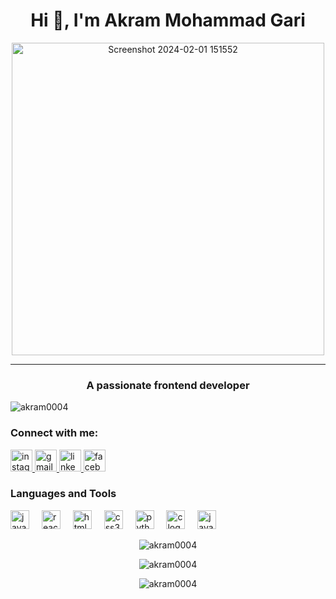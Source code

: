 <h1 align="center">Hi 👋, I'm Akram Mohammad Gari</h1>

<p align="center">
  <img src="https://github.com/Akram0004/Akram0004/blob/main/assets/125110989/510a7c47-18a2-4d17-9335-4fbd9028936d.png?raw=true" alt="Screenshot 2024-02-01 151552" width="500"/>
</p>

-----

<h3 align="center">A passionate frontend developer</h3>

<p align="left"> <img src="https://komarev.com/ghpvc/?username=akram0004&label=Profile%20views&color=0e75b6&style=flat" alt="akram0004" /> </p>

<h3 align="left">Connect with me:</h3>

<div align="left">
  <a href="https://www.instagram.com/mg_akram_03/" target="_blank">
    <img src="https://img.shields.io/static/v1?message=Instagram&logo=instagram&label=&color=E4405F&logoColor=white&labelColor=&style=for-the-badge" height="35" alt="instagram logo"  />
  </a>
  <a href="mailto:mga9284@gmail.com" target="_blank">
    <img src="https://img.shields.io/static/v1?message=Gmail&logo=gmail&label=&color=D14836&logoColor=white&labelColor=&style=for-the-badge" height="35" alt="gmail logo"  />
  </a>
  <a href="https://www.linkedin.com/in/akram-mohammad-gari-a35245195/" target="_blank">
    <img src="https://img.shields.io/static/v1?message=LinkedIn&logo=linkedin&label=&color=0077B5&logoColor=white&labelColor=&style=for-the-badge" height="35" alt="linkedin logo"  />
  </a>
  <a href="https://www.facebook.com/mg.akram.75" target="_blank">
    <img src="https://img.shields.io/static/v1?message=Facebook&logo=facebook&label=&color=1877F2&logoColor=white&labelColor=&style=for-the-badge" height="35" alt="facebook logo"  />
  </a>
</div>

### Languages and Tools

<div align="left">
  <img src="https://cdn.jsdelivr.net/gh/devicons/devicon/icons/javascript/javascript-original.svg" height="30" alt="javascript logo"  />
  <img width="12" />
  <img src="https://cdn.jsdelivr.net/gh/devicons/devicon/icons/react/react-original.svg" height="30" alt="react logo"  />
  <img width="12" />
  <img src="https://cdn.jsdelivr.net/gh/devicons/devicon/icons/html5/html5-original.svg" height="30" alt="html5 logo"  />
  <img width="12" />
  <img src="https://cdn.jsdelivr.net/gh/devicons/devicon/icons/css3/css3-original.svg" height="30" alt="css3 logo"  />
  <img width="12" />
  <img src="https://cdn.jsdelivr.net/gh/devicons/devicon/icons/python/python-original.svg" height="30" alt="python logo"  />
  <img width="12" />
  <img src="https://cdn.jsdelivr.net/gh/devicons/devicon/icons/c/c-original.svg" height="30" alt="c logo"  />
  <img width="12" />
  <img src="https://cdn.jsdelivr.net/gh/devicons/devicon/icons/java/java-original.svg" height="30" alt="java logo"  />
</div>

<p align="center">
  <img align="center" src="https://github-readme-stats.vercel.app/api/top-langs/?username=akram0004&layout=compact&langs_count=8&theme=radical" alt="akram0004" />
</p>

<p align="center">
  <img align="center" src="https://github-readme-stats.vercel.app/api?username=akram0004&show_icons=true&theme=radical" alt="akram0004" />
</p>

<p align="center">
  <img align="center" src="https://github-readme-streak-stats.herokuapp.com/?user=akram0004&theme=radical" alt="akram0004" />
</p>





